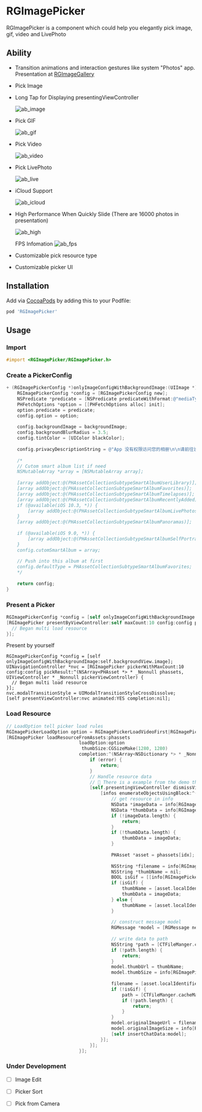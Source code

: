 # RGImagePicker

RGImagePicker is a component which could help you elegantly pick image, gif, video and LivePhoto 

## Ability
- Transition animations and interaction gestures like system "Photos" app. Presentation at [RGImageGallery](https://github.com/RengeRenge/RGImageGallery)

- Pick Image
- Long Tap for Displaying presentingViewController

  ![ab_image](https://user-images.githubusercontent.com/14158970/64654644-72d2ad00-d45c-11e9-8080-5e460f0b8289.png)

- Pick GIF

  ![ab_gif](https://user-images.githubusercontent.com/14158970/64630043-dd68f600-d426-11e9-9175-9bdd2da03295.png)

- Pick Video

  ![ab_video](https://user-images.githubusercontent.com/14158970/64654711-aca3b380-d45c-11e9-9e5b-d79b60e91b38.gif)

- Pick LivePhoto

  ![ab_live](https://user-images.githubusercontent.com/14158970/64654762-d0ff9000-d45c-11e9-8165-c1cf5d039b92.gif)

- iCloud Support

  ![ab_icloud](https://user-images.githubusercontent.com/14158970/64655072-b4b02300-d45d-11e9-98b8-2fd1725e0c60.gif)

- High Performance When Quickly Slide (There are 16000 photos in presentation)

  ![ab_high](https://user-images.githubusercontent.com/14158970/64654893-1de36680-d45d-11e9-9ab4-1e2b730ec99e.gif)
  
  FPS Infomation
  ![ab_fps](https://user-images.githubusercontent.com/14158970/64654882-1623c200-d45d-11e9-8465-622abb0794a4.jpg)

- Customizable pick resource type
  
- Customizable picker UI
  
  
## Installation
Add via [CocoaPods](http://cocoapods.org) by adding this to your Podfile:

```ruby
pod 'RGImagePicker'
```

## Usage
### Import
```objective-c
#import <RGImagePicker/RGImagePicker.h>
```

### Create a PickerConfig
```objective-c
+ (RGImagePickerConfig *)onlyImageConfigWithBackgroundImage:(UIImage *)backgroundImage {
    RGImagePickerConfig *config = [RGImagePickerConfig new];
    NSPredicate *predicate = [NSPredicate predicateWithFormat:@"mediaType = %d", PHAssetMediaTypeImage];
    PHFetchOptions *option = [[PHFetchOptions alloc] init];
    option.predicate = predicate;
    config.option = option;
    
    config.backgroundImage = backgroundImage;
    config.backgroundBlurRadius = 3.5;
    config.tintColor = [UIColor blackColor];
    
    config.privacyDescriptionString = @"App 没有权限访问您的相册\n\n请前往设置 打开权限";
    
    /*
    // Cutom smart album list if need
    NSMutableArray *array = [NSMutableArray array];
    
    [array addObject:@(PHAssetCollectionSubtypeSmartAlbumUserLibrary)];
    [array addObject:@(PHAssetCollectionSubtypeSmartAlbumFavorites)];
    [array addObject:@(PHAssetCollectionSubtypeSmartAlbumTimelapses)];
    [array addObject:@(PHAssetCollectionSubtypeSmartAlbumRecentlyAdded)];
    if (@available(iOS 10.3, *)) {
        [array addObject:@(PHAssetCollectionSubtypeSmartAlbumLivePhotos)];
    }
    [array addObject:@(PHAssetCollectionSubtypeSmartAlbumPanoramas)];
    
    if (@available(iOS 9.0, *)) {
        [array addObject:@(PHAssetCollectionSubtypeSmartAlbumSelfPortraits)];
    }
    config.cutomSmartAlbum = array;
    
    // Push into this album at first
    config.defaultType = PHAssetCollectionSubtypeSmartAlbumFavorites;
    */
    
    return config;
}
```

### Present a Picker
```objective-c
RGImagePickerConfig *config = [self onlyImageConfigWithBackgroundImage:self.backgroundView.image];
[RGImagePicker presentByViewController:self maxCount:10 config:config pickResult:^(NSArray<PHAsset *> * _Nonnull phassets, UIViewController * _Nonnull pickerViewController) {
  // Began multi load resource
}];
```
Present by yourself
```
RGImagePickerConfig *config = [self onlyImageConfigWithBackgroundImage:self.backgroundView.image];
UINavigationController *nvc = [RGImagePicker pickerWithMaxCount:10 config:config pickResult:^(NSArray<PHAsset *> * _Nonnull phassets, UIViewController * _Nonnull pickerViewController) {
  // Began multi load resource
}];
nvc.modalTransitionStyle = UIModalTransitionStyleCrossDissolve;
[self presentViewController:nvc animated:YES completion:nil];
```

### Load Resource
```objective-c
// LoadOption tell picker load rules
RGImagePickerLoadOption option = RGImagePickerLoadVideoFirst|RGImagePickerLoadVideoMediumQuality|RGImagePickerLoadNeedLivePhoto;
[RGImagePicker loadResourceFromAssets:phassets
                           loadOption:option
                            thumbSize:CGSizeMake(1280, 1280)
                           completion:^(NSArray<NSDictionary *> * _Nonnull infos, NSError * _Nullable error) {
                               if (error) {
                                   return;
                               }
                               // Handle resource data
                               // 🙋 There is a example from the demo that Presentation in above GIF
                               [self.presentingViewController dismissViewControllerAnimated:YES completion:^{
                                   [infos enumerateObjectsUsingBlock:^(NSDictionary * _Nonnull info, NSUInteger idx, BOOL * _Nonnull stop) {
                                       // get resource in info
                                       NSData *imageData = info[RGImagePickerResourceData];
                                       NSData *thumbData = info[RGImagePickerResourceThumbData];
                                       if (!imageData.length) {
                                           return;
                                       }
                                       if (!thumbData.length) {
                                           thumbData = imageData;
                                       }
                                       
                                       PHAsset *asset = phassets[idx];
                                       
                                       NSString *filename = info[RGImagePickerResourceFilename];
                                       NSString *thumbName = nil;
                                       BOOL isGif = [[info[RGImagePickerResourceUTI] lowercaseString] containsString:@"gif"];
                                       if (isGif) {
                                           thumbName = [asset.localIdentifier stringByAppendingPathComponent:filename];
                                           thumbData = imageData;
                                       } else {
                                           thumbName = [asset.localIdentifier stringByAppendingPathComponent:[NSString stringWithFormat:@"thumb-%@", filename]];
                                       }
                                       
                                       // construct message model
                                       RGMessage *model = [RGMessage new];
                                       
                                       // write data to path
                                       NSString *path = [CTFileManger.cacheManager createFile:thumbName atFolder:UCChatDataFolderName data:thumbData];
                                       if (!path.length) {
                                           return;
                                       }
                                       model.thumbUrl = thumbName;
                                       model.thumbSize = info[RGImagePickerResourceThumbSize];
                                       
                                       filename = [asset.localIdentifier stringByAppendingPathComponent:filename];
                                       if (!isGif) {
                                           path = [CTFileManger.cacheManager createFile:filename atFolder:UCChatDataFolderName data:imageData];
                                           if (!path.length) {
                                               return;
                                           }
                                       }
                                       model.originalImageUrl = filename;
                                       model.originalImageSize = info[RGImagePickerResourceSize];
                                       [self insertChatData:model];
                                   }];
                               }];
                           }];
```

### Under Development
- [ ] Image Edit
- [ ] Picker Sort
- [ ] Pick from Camera

